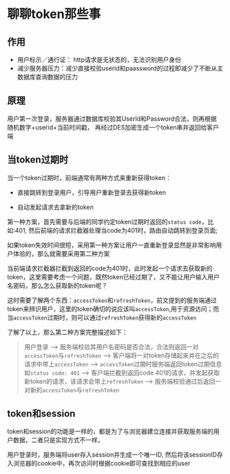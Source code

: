 # 聊聊token那些事

## 作用

 * 用户标示／通行证： http请求是无状态的，无法识别用户身份
 * 减少服务器压力：减少直接校验userid和paassword的过程即减少了不断从主数据库查询数据的压力

## 原理
用户第一次登录，服务器通过数据库校验其UserId和Password合法，则再根据
随机数字+userid+当前时间戳， 再经过DES加密生成一个token串并返回给客户端

## 当token过期时

当一个token过期时，前端通常有两种方式来重新获得token：

 * 直接跳转到登录用户，引导用户重新登录去获得新token

 * 自动发起请求去拿新的token

第一种方案，首先需要与后端的同学约定token过期时返回的`status code`，比如:401, 然后前端的请求拦截器处理当code为401时，路由自动跳转到登录页面;

如果token失效时间很短，采用第一种方案让用户一直重新登录显然是非常影响用户体验的，那么就需要采用第二种方案

当前端请求拦截器拦截到返回的code为401时，此时发起一个请求去获取新的token，这里需要考虑一个问题，既然token已经过期了，又不能让用户输入用户名密码，那么怎么获取新的token呢？

这时需要了解两个东西：`accessToken`和`refreshToken`，前文提到的服务端通过token来辨识用户，这里的token确切的说应该叫`accessToken`,用于资源访问；而当`accessToken`过期时，则可以通过`refreshToken`获得新的`accessToken`

了解了以上，那么第二种方案完整描述如下：

> 用户登录 —> 服务端校验其用户名密码是否合法，合法则返回一对`accessToken`与`refreshToken` —> 客户端将一对token存储起来并在之后的请求中带上`accessToken` —> `accessToken`过期时服务端返回token过期信息如`status code: 401` —> 客户端拦截到返回code 401的请求，并发起获取新token的请求，该请求会带上`refreshToken` —> 服务端校验通过后返回一对新的`accessToken`与`refreshToken` 

## token和session

token和session的功能是一样的，都是为了与浏览器建立连接并获取服务端的用户数据，二者只是实现方式不一样。

用户登录时，服务端将user存入session并生成一个唯一ID, 然后将该sessionID存入浏览器的cookie中，再次访问时根据cookie即可查找到相应的user
